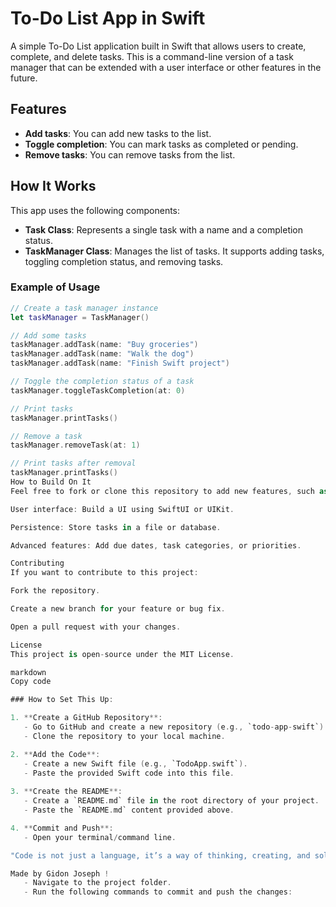 # To-Do List App in Swift

A simple To-Do List application built in Swift that allows users to create, complete, and delete tasks. This is a command-line version of a task manager that can be extended with a user interface or other features in the future.

## Features
- **Add tasks**: You can add new tasks to the list.
- **Toggle completion**: You can mark tasks as completed or pending.
- **Remove tasks**: You can remove tasks from the list.

## How It Works
This app uses the following components:
- **Task Class**: Represents a single task with a name and a completion status.
- **TaskManager Class**: Manages the list of tasks. It supports adding tasks, toggling completion status, and removing tasks.

### Example of Usage
```swift
// Create a task manager instance
let taskManager = TaskManager()

// Add some tasks
taskManager.addTask(name: "Buy groceries")
taskManager.addTask(name: "Walk the dog")
taskManager.addTask(name: "Finish Swift project")

// Toggle the completion status of a task
taskManager.toggleTaskCompletion(at: 0)

// Print tasks
taskManager.printTasks()

// Remove a task
taskManager.removeTask(at: 1)

// Print tasks after removal
taskManager.printTasks()
How to Build On It
Feel free to fork or clone this repository to add new features, such as:

User interface: Build a UI using SwiftUI or UIKit.

Persistence: Store tasks in a file or database.

Advanced features: Add due dates, task categories, or priorities.

Contributing
If you want to contribute to this project:

Fork the repository.

Create a new branch for your feature or bug fix.

Open a pull request with your changes.

License
This project is open-source under the MIT License.

markdown
Copy code

### How to Set This Up:

1. **Create a GitHub Repository**:
   - Go to GitHub and create a new repository (e.g., `todo-app-swift`).
   - Clone the repository to your local machine.

2. **Add the Code**:
   - Create a new Swift file (e.g., `TodoApp.swift`).
   - Paste the provided Swift code into this file.
   
3. **Create the README**:
   - Create a `README.md` file in the root directory of your project.
   - Paste the `README.md` content provided above.

4. **Commit and Push**:
   - Open your terminal/command line.

"Code is not just a language, it’s a way of thinking, creating, and solving problems." 

Made by Gidon Joseph !
   - Navigate to the project folder.
   - Run the following commands to commit and push the changes:
